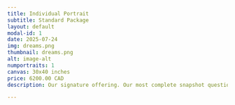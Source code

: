 ```yaml
---
title: Individual Portrait
subtitle: Standard Package
layout: default
modal-id: 1
date: 2025-07-24
img: dreams.png
thumbnail: dreams.png
alt: image-alt
numportraits: 1
canvas: 30x40 inches
price: 6200.00 CAD
description: Our signature offering. Our most complete snapshot questionnaire captures every facet of your personality, from your quirks and what makes you shine, to all your contradictions that make you who you are. A full abstract art piece known as your personality portrait is then created based on what we call your visual descriptor profile, containing over 40 visual characteristics, each of them on a scale tailored to you, that combine to form visuals our team of seasoned artists bring to life. The final art piece is 100% unique to you as who you are cannot be replicated by anyone else.

---
```

